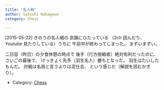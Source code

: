 ```yaml
---
title: "名人戦"
author: Satoshi Nakagawa
category: Chess

---
```


[2015-05-22]  きのうの名人戦の
余韻にひたっている
（2ch 読んだり、Youtube 見たりしている）うちに
午前中が終わってしまった。
まずいまずい。

 二日目（昨日）の夕食休憩の時点で
後手（行方挑戦者）絶対有利だったのに、
さいごの最後で、
けっきょく先手（羽生名人）勝ちとなった。
羽生はたいしたもんだ。
対戦は名局と言うよりは泥仕合、
という感じだ（解説を読むかぎり）。

- Category: [Chess](categories.html#Chess)

